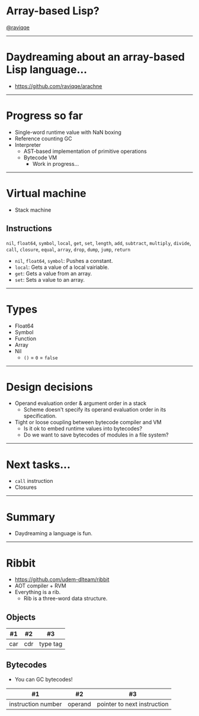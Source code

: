 # Array-based Lisp?

[@raviqqe](https://github.com/raviqqe)

---

# Daydreaming about an array-based Lisp language...

- https://github.com/raviqqe/arachne

---

# Progress so far

- Single-word runtime value with NaN boxing
- Reference counting GC
- Interpreter
  - AST-based implementation of primitive operations
  - Bytecode VM
    - Work in progress...

---

# Virtual machine

- Stack machine

## Instructions

`nil`, `float64`, `symbol`, `local`, `get`, `set`, `length`, `add`, `subtract`, `multiply`, `divide`, `call`, `closure`, `equal`, `array`, `drop`, `dump`, `jump`, `return`

- `nil`, `float64`, `symbol`: Pushes a constant.
- `local`: Gets a value of a local vairiable.
- `get`: Gets a value from an array.
- `set`: Sets a value to an array.

---

# Types

- Float64
- Symbol
- Function
- Array
- Nil
  - `()` = `0` = `false`

---

# Design decisions

- Operand evaluation order & argument order in a stack
  - Scheme doesn't specify its operand evaluation order in its specification.
- Tight or loose coupling between bytecode compiler and VM
  - Is it ok to embed runtime values into bytecodes?
  - Do we want to save bytecodes of modules in a file system?

---

# Next tasks...

- `call` instruction
- Closures

---

# Summary

- Daydreaming a language is fun.

---

# Ribbit

- https://github.com/udem-dlteam/ribbit
- AOT compiler + RVM
- Everything is a rib.
  - Rib is a three-word data structure.

## Objects

| #1  | #2  | #3       |
| --- | --- | -------- |
| car | cdr | type tag |

## Bytecodes

- You can GC bytecodes!

| #1                 | #2      | #3                          |
| ------------------ | ------- | --------------------------- |
| instruction number | operand | pointer to next instruction |
